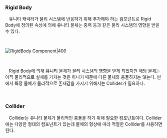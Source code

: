 ### **Rigid Body**

&nbsp;&nbsp; 유니티 캐릭터가 물리 시스템에 반응하기 위해 추가해야 하는 컴포넌트로 Rigid Body에 정의된 속성에 의해 유니티 물체는 중력 등과 같은 물리 시스템의 영향을 받을 수 있다.

<br>

![RigidBody Component|400](rigidbody.png)

<br>

&nbsp;&nbsp; Rigid Body에 의해 유니티 물체가 물리 시스템의 영향을 받게 되었지만 해당 물체는 아직 물리적으로 실체를 가지는 것은 아니기 때문에 다른 물체와 충돌하지는 않는다. 씬에서 특정 물체가 물리적으로 존재감을 가지기 위해서는 Collider가 필요하다.

<br>

### **Collider**

&nbsp;&nbsp; Collider는 유니티 물체가 물리적인 충돌을 하기 위해 필요한 컴포넌트이다. Collider에는 다양한 형태의 컴포넌트가 있는데 물체의 형상에 따라 적절한 Collider를 사용하면 된다.

